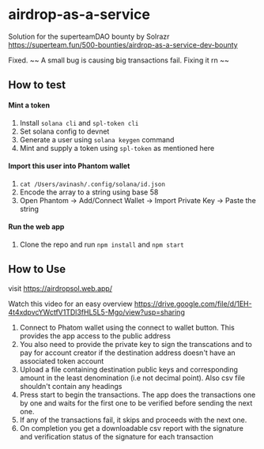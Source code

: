# airdrop-as-a-service
Solution for the superteamDAO bounty by Solrazr
https://superteam.fun/500-bounties/airdrop-as-a-service-dev-bounty

Fixed. ~~ A small bug is causing big transactions fail. Fixing it rn ~~

## How to test

#### Mint a token 

1. Install `solana cli` and `spl-token cli`
2. Set solana config to devnet
3. Generate a user using `solana keygen` command
4. Mint and supply a token using `spl-token` as mentioned here

#### Import this user into Phantom wallet

1. `cat /Users/avinash/.config/solana/id.json`
2. Encode the array to a string using base 58
3. Open Phantom -> Add/Connect Wallet -> Import Private Key -> Paste the string

#### Run the web app

1. Clone the repo and run `npm install` and `npm start`

## How to Use

visit https://airdropsol.web.app/

Watch this video for an easy overview
https://drive.google.com/file/d/1EH-4t4xdpvcYWctfV1TDl3fHL5L5-Mgo/view?usp=sharing

1. Connect to Phatom wallet using the connect to wallet button. This provides the app access to the public address
2. You also need to provide the private key to sign the transcations and to pay for account creator if the destination address doesn't have an associated token account
3. Upload a file containing destination public keys and corresponding amount in the least denomination (i.e not decimal point). Also csv file shouldn't contain any headings
4. Press start to begin the transactions. The app does the transactions one by one and waits for the first one to be verified before sending the next one.
5. If any of the transactions fail, it skips and proceeds with the next one.
6. On completion you get a downloadable csv report with the signature and verification status of the signature for each transaction


